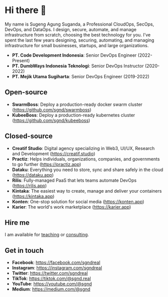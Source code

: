 # Hi there 👋

My name is Sugeng Agung Suganda, a Professional CloudOps, SecOps, DevOps, and DataOps. I design, secure, automate, and manage infrastructure from scratch, choosing the best technology for you. I’ve spent the last few years designing, securing, automating, and managing infrastructure for small businesses, startups, and large organizations.

- **PT. Code Development Indonesia**: Senior DevOps Engineer (2022-Present)
- **PT. DumbWays Indonesia Teknologi**: Senior DevOps Instructor (2020-2022)
- **PT. Mejik Utama Sugiharta**: Senior DevOps Engineer (2019-2022)

## Open-source

- **SwarmBoss**: Deploy a production-ready docker swarm cluster (<https://github.com/sgnd/swarmboss>)
- **KubeeBoss**: Deploy a production-ready kubernetes cluster (<https://github.com/sgnd/kubeeboss>)

## Closed-source

- **Creatif Studio**: Digital agency specializing in Web3, UI/UX, Research and Development (<https://creatif.studio>)
- **Practiz**: Helps individuals, organizations, companies, and governments to go further (<https://practiz.app>)
- **Dataku**: Everything you need to store, sync and share safely in the cloud (<https://dataku.app>)
- **Rilis**: Fully-managed PaaS that lets teams automate DevOps (<https://rilis.app>)
- **Kintaka**: The easiest way to create, manage and deliver your containers (<https://kintaka.app>)
- **Konten**: One-stop solution for social media (<https://konten.app>)
- **Karier**: The world's work marketplace (<https://karier.app>)

## Hire me

I am available for [teaching](TEACH.md) or [consulting](CONSULTANT.md).

## Get in touch

- **Facebook**: <https://facebook.com/sgndreal>
- **Instagram**: <https://instagram.com/sgndreal>
- **Twitter**: <https://twitter.com/sgndreal>
- **TikTok**: <https://tiktok.com/@sgnd.real>
- **YouTube**: <https://youtube.com/@sgnd>
- **Medium**: <https://medium.com/@sgnd>
